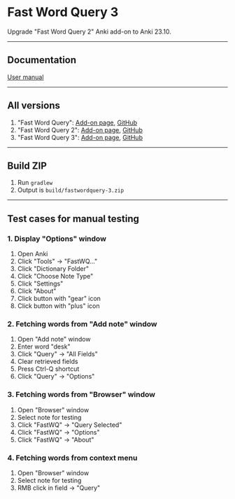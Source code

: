 # Fast Word Query 3

Upgrade "Fast Word Query 2"  Anki add-on to Anki 23.10.

---

## Documentation

[User manual](https://ankiweb.net/shared/info/1807206748)

---

## All versions

1. "Fast Word
   Query": [Add-on page](https://ankiweb.net/shared/info/1807206748), [GitHub](https://github.com/sth2018/FastWordQuery)
2. "Fast Word Query
   2": [Add-on page](https://ankiweb.net/shared/info/1501719123), [GitHub](https://github.com/aliahari/fastwordquery-2)
3. "Fast Word Query
   3": [Add-on page](https://ankiweb.net/shared/info/1956435337), [GitHub](https://github.com/Aleks-Ya/fastwordquery-3)

---

## Build ZIP

1. Run `gradlew`
2. Output is `build/fastwordquery-3.zip`

---

## Test cases for manual testing

### 1. Display "Options" window

1. Open Anki
2. Click "Tools" -> "FastWQ..."
3. Click "Dictionary Folder"
4. Click "Choose Note Type"
5. Click "Settings"
6. Click "About"
7. Click button with "gear" icon
8. Click button with "plus" icon

### 2. Fetching words from "Add note" window

1. Open "Add note" window
2. Enter word "desk"
3. Click "Query" -> "All Fields"
4. Clear retrieved fields
5. Press Ctrl-Q shortcut
6. Click "Query" -> "Options"

### 3. Fetching words from "Browser" window

1. Open "Browser" window
2. Select note for testing
3. Click "FastWQ" -> "Query Selected"
4. Click "FastWQ" -> "Options"
5. Click "FastWQ" -> "About"

### 4. Fetching words from context menu

1. Open "Browser" window
2. Select note for testing
3. RMB click in field -> "Query"

